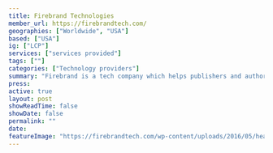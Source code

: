 ```yaml
---
title: Firebrand Technologies
member_url: https://firebrandtech.com/
geographies: ["Worldwide", "USA"]
based: ["USA"]
ig: ["LCP"] 
services: ["services provided"] 
tags: [""]
categories: ["Technology providers"]
summary: "Firebrand is a tech company which helps publishers and authors promote digital review copies to book advocates and industry professionals. They operate [NetGalley](https://www.netgalley.com/)"
press:
active: true
layout: post
showReadTime: false
showDate: false
permalink: ""
date: 
featureImage: "https://firebrandtech.com/wp-content/uploads/2016/05/header_logo_med.png"
---
```

